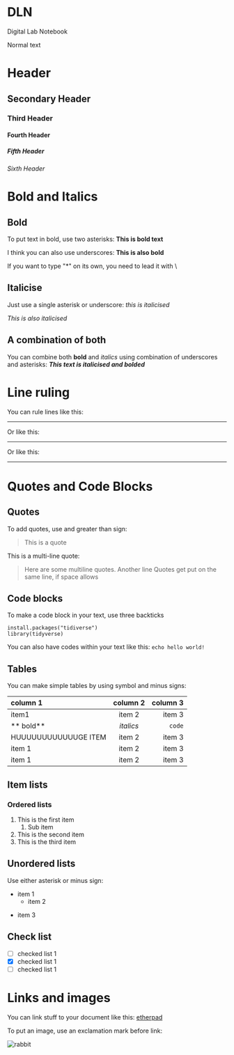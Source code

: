 # DLN
Digital Lab Notebook

Normal text

# Header

## Secondary Header

### Third Header

#### Fourth Header

##### Fifth Header

###### Sixth Header


# Bold and Italics

## Bold

To put text in bold, use two asterisks: **This is bold text**

I think you can also use underscores: __This is also bold__

If you want to type "\*" on its own, you need to lead it with \\

## Italicise

Just use a single asterisk or underscore: *this is italicised*

_This is also italicised_

## A combination of both

You can combine both **bold** and *italics* using combination of underscores and asterisks: _**This text is italicised and bolded**_

# Line ruling

You can rule lines like this:

---

Or like this:

___

Or like this:

***

# Quotes and Code Blocks

## Quotes

To add quotes, use and greater than sign:

> This is a quote

This is a multi-line quote:

> Here are some multiline quotes.
> Another line
> Quotes get put on the same line, if space allows

## Code blocks

To make a code block in your text, use three backticks

```
install.packages("tidiverse")
library(tidyverse)
```

You can also have codes within your text like this: `echo hello world!`

## Tables

You can make simple tables by using symbol and minus signs:

| column 1 | column 2 | column 3 |
|:----------|:----------:|----------:|
| item1 | item 2 | item 3 |
| ** bold** | *italics* | `code`|
| HUUUUUUUUUUUUGE ITEM | item 2 | item 3 |
| item 1 | item 2 | item 3 |
| item 1 | item 2 | item 3 |

## Item lists

### Ordered lists

1. This is the first item
   1. Sub item
1. This is the second item
3. This is the third item

## Unordered lists

Use either asterisk or minus sign:

* item 1
    * item 2

- item 3

## Check list

- [ ] checked list 1
- [x] checked list 1
- [ ] checked list 1

# Links and images

You can link stuff to your document like this: [etherpad](http://pad.carpentries.org/2018-11-13-otago-dc)

To put an image, use an exclamation mark before link:

![rabbit](http://www.cutestpaw.com/wp-content/uploads/2014/01/Augusta-has-reached-one-million-views.jpg)

